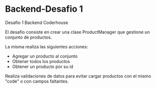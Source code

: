 # Backend-Desafio 1
Desafio 1 Backend Coderhouse

El desafio consiste en crear una clase ProductManager que gestione un conjunto de productos.

La misma realiza las siguientes acciones:

- Agregar un producto al conjunto
- Obtener todos los productos
- Obtener un producto por su id

Realiza validaciones de datos para evitar cargar productos con el mismo "code" o con campos faltantes.